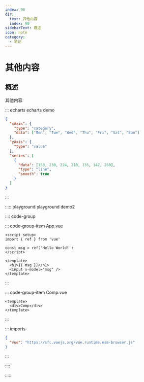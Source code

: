```yaml
---
index: 90
dir:
  text: 其他内容
  index: 90
sidebarText: 概述
icon: note
category:
  - 笔记
---
```


# 其他内容

## 概述

其他内容

::: echarts echarts demo

```json
{
  "xAxis": {
    "type": "category",
    "data": ["Mon", "Tue", "Wed", "Thu", "Fri", "Sat", "Sun"]
  },
  "yAxis": {
    "type": "value"
  },
  "series": [
    {
      "data": [150, 230, 224, 218, 135, 147, 260],
      "type": "line",
      "smooth": true
    }
  ]
}
```

:::

::::: playground playground demo2

:::: code-group

::: code-group-item App.vue

```vue
<script setup>
import { ref } from 'vue'

const msg = ref('Hello World!')
</script>

<template>
  <h1>{{ msg }}</h1>
  <input v-model="msg" />
</template>
```

:::

::: code-group-item Comp.vue

```vue
<template>
  <div>Comp</div>
</template>
```

:::

::: imports

```json
{
  "vue": "https://sfc.vuejs.org/vue.runtime.esm-browser.js"
}
```

:::

::::

:::::
